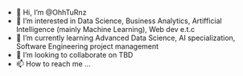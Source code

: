 - 👋 Hi, I’m @OhhTuRnz
- 👀 I’m interested in Data Science, Business Analytics, Artifficial Intelligence (mainly Machine Learning), Web dev e.t.c
- 🌱 I’m currently learning Advanced Data Science, AI specialization, Software Engineering project management
- 💞️ I’m looking to collaborate on TBD
- 📫 How to reach me ...

<!---
OhhTuRnz/OhhTuRnz is a ✨ special ✨ repository because its `README.md` (this file) appears on your GitHub profile.
You can click the Preview link to take a look at your changes.
--->
